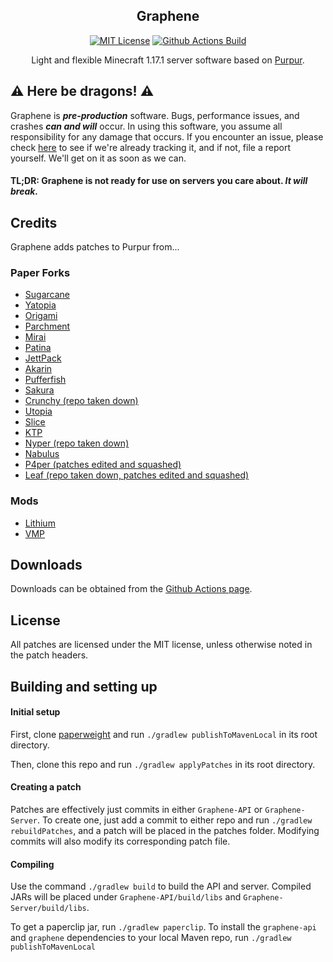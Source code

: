 <div align="center">

## Graphene

[![MIT License](https://img.shields.io/github/license/GrapheneMC-dev/Graphene?&logo=github)](License)
[![Github Actions Build](https://img.shields.io/github/actions/workflow/status/GrapheneMC-dev/Graphene/build.yml?branch=ver/1.17.1&event=push&logo=github)](https://github.com/GrapheneMC-dev/Graphene/actions)

Light and flexible Minecraft 1.17.1 server software based on [Purpur](https://purpurmc.org/).

</div>

## ⚠️ Here be dragons! ⚠️

Graphene is **_pre-production_** software. Bugs, performance issues, and crashes **_can and will_** occur. In using this software, you assume all responsibility for any damage that occurs. If you encounter an issue, please check [here](https://github.com/GrapheneMC-dev/Graphene/issues) to see if we're already tracking it, and if not, file a report yourself. We'll get on it as soon as we can.

#### TL;DR: Graphene is not ready for use on servers you care about. _It will break._

## Credits

Graphene adds patches to Purpur from...

### Paper Forks

- [Sugarcane](https://github.com/SugarcaneMC/Sugarcane)
- [Yatopia](https://github.com/YatopiaMC/Yatopia)
- [Origami](https://github.com/Minebench/Origami)
- [Parchment](https://github.com/ProjectEdenGG/Parchment)
- [Mirai](https://github.com/etil2jz/Mirai)
- [Patina](https://github.com/PatinaMC/Patina)
- [JettPack](https://gitlab.com/Titaniumtown/JettPack/-/tree/main)
- [Akarin](https://github.com/Akarin-project/Akarin)
- [Pufferfish](https://github.com/pufferfish-gg/Pufferfish)
- [Sakura](https://github.com/etil2jz/Sakura)
- [Crunchy (repo taken down)](https://github.com/MrFishCakes/Crunchy)
- [Utopia](https://github.com/bortexel/utopia)
- [Slice](https://github.com/Cryptite/Slice)
- [KTP](https://github.com/lynxplay/ktp)
- [Nyper (repo taken down)](https://github.com/NyCodeGHG/Nyper)
- [Nabulus](https://github.com/FroobWorld/Nabulus)
- [P4per (patches edited and squashed)](https://github.com/acrylic-style/P4per)
- [Leaf (repo taken down, patches edited and squashed)](https://github.com/anhcraft/Leaf)

### Mods

- [Lithium](https://github.com/CaffeineMC/lithium-fabric)
- [VMP](https://github.com/RelativityMC/VMP-fabric)

## Downloads

Downloads can be obtained from the [Github Actions page](https://github.com/GrapheneMC-dev/Graphene/actions).

## License

All patches are licensed under the MIT license, unless otherwise noted in the patch headers.

## Building and setting up

#### Initial setup

First, clone [paperweight](https://github.com/GrapheneMC-dev/paperweight) and run `./gradlew publishToMavenLocal` in its root directory.

Then, clone this repo and run `./gradlew applyPatches` in its root directory.

#### Creating a patch

Patches are effectively just commits in either `Graphene-API` or `Graphene-Server`.
To create one, just add a commit to either repo and run `./gradlew rebuildPatches`, and a
patch will be placed in the patches folder. Modifying commits will also modify its
corresponding patch file.

#### Compiling

Use the command `./gradlew build` to build the API and server. Compiled JARs
will be placed under `Graphene-API/build/libs` and `Graphene-Server/build/libs`.

To get a paperclip jar, run `./gradlew paperclip`.
To install the `graphene-api` and `graphene` dependencies to your local Maven repo, run `./gradlew publishToMavenLocal`
